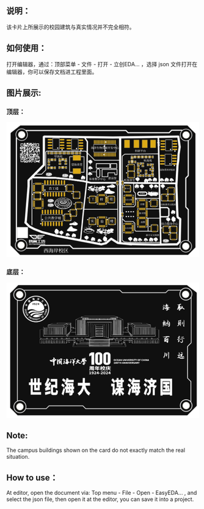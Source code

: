 ## 说明：
该卡片上所展示的校园建筑与真实情况并不完全相符。

## 如何使用：

打开编辑器，通过：顶部菜单 - 文件 - 打开 - 立创EDA... ，选择 json 文件打开在编辑器，你可以保存文档进工程里面。

## 图片展示:
### 顶层：
<img src="顶层.jpg" alt="顶层" width="800">

### 底层：
<img src="底层.jpg" alt="底层" width="800">

## Note:
The campus buildings shown on the card do not exactly match the real situation.

## How to use：

At editor, open the document via: Top menu - File - Open - EasyEDA... , and select the json file, then open it at the editor, you can save it into a project.

